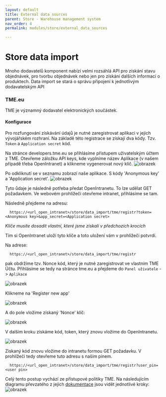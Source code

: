 ```yaml
---
layout: default
title: External data sources
parent: Store - Warehouse management system
nav_order: 4
permalink: modules/store/external_data_sources

---
```


# Store data import

Mnoho dodavatelů komponent nabízí velmi rozsáhlá API pro získání stavu objednávek, pro tvorbu objednávek nebo jen pro získání dalších informací o produktech. Data import se stará o správu připojení k jednotlivým dodavatelským API


### TME.eu

TME je významný dodavatel elektronických součástek. 


#### Konfigurace 
Pro rozfungování získávání údajů je nutné zaregistrovat aplikaci v jejich vývojářském rozhraní. Na základě této registrace se získají dva kódy. Tzv. `Token` a `Application secret` kód. 

Na stránce developers.tme.eu se přihlásíme přistupem uživatelským účtem z TME. Otevřeme záložku API keys, kde vyplníme název Aplikace (v našem případě třeba OpenIntranet) a klikneme vygenerovat nový klíč. 
![obrazek](https://user-images.githubusercontent.com/5196729/140304413-ed072970-b7ba-49c2-bcc5-c64ce5408c9a.png)

Po odkliknutí se v seznamu zobrazí naše aplikace. S kódy 'Anonymous key' a 'Application secret'. 
![obrazek](https://user-images.githubusercontent.com/5196729/140304750-25e7ac96-dd08-49c7-84a6-2e8dff5602be.png)

Tyto ůdaje je následně potřeba předat OpenIntranetu. To lze udělat GET požadavkem. Ve webovém prohlížeči otevřeme intranet, přihlásíme se tam. 

Následně přejdeme na adresu:
```
  https://<url_open_intranet>/store/data_import/tme/registr?token=<Anonymous key>&app_secret=<Application secret>
```
_Klíče musíte dosadit vlastní, které jsme získali v předchozích krocích_

Tím si OpenIntranet uloží tyto klíče a toto uložení vám v prohlížeči potvrdí. 

Na adrese:
```
  https://<url_open_intranet>/store/data_import/tme/registr
```
pak obdržíme tzv. Nonce kód, který je nutné zaregistrovat ve vlastním TME Účtu. 
Přihlásíme se tedy na stránce tme.eu a přejdeme do `Panel uživatele` -> `Aplikace`

![obrazek](https://user-images.githubusercontent.com/5196729/140308111-d7f25ac2-5bc0-4457-b90a-a96547fd2137.png)

Klikneme na 'Register new app'

![obrazek](https://user-images.githubusercontent.com/5196729/140308217-f6d4b572-5871-47b0-829c-31ded206cb33.png)

A do pole vložime získaný 'Nonce' klíč:

![obrazek](https://user-images.githubusercontent.com/5196729/140308289-a3165a67-f278-4b7f-9a7d-64fd04baa5c6.png)

V dalším kroku získáme kód, token, který znovu vložíme do OpenIntranetu. 

![obrazek](https://user-images.githubusercontent.com/5196729/140308406-fde556a0-d59e-42c6-bcef-b53baab4d73d.png)

Získaný kód znovu vložime do intranetu formou GET požadavku. V prohlížeči tedy otevřeme tuto adresu s naším pinem. 

```
  https://<url_open_intranet>/store/data_import/tme/registr?user_pin=<user pin>
```


Celý tento postup vychází ze přístupové politiky TME. Na následujícím diagramu převzatého z jejich [dokumentace](https://developers.tme.eu/documents/tme-api-en.pdf) jsou vidět jednotlivé kroky: 
![obrazek](https://user-images.githubusercontent.com/5196729/140321188-9e7a1338-fd0e-4a62-b260-a789589bb9f3.png)
